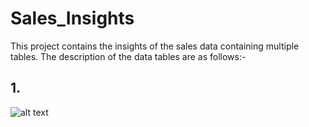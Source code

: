 # Sales_Insights

This project contains the insights of the sales data containing multiple tables. The description of the data tables are as follows:-

## 1. 

![alt text](https://user-images.githubusercontent.com/78897321/230070476-632bbdfc-e7c1-495f-bd0f-6521ccef3eca.png)
